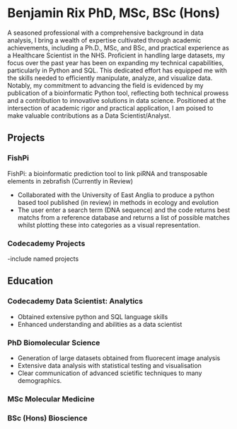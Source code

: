 # Benjamin Rix PhD, MSc, BSc (Hons)
A seasoned professional with a comprehensive background in data analysis, I bring a wealth of expertise cultivated through academic achievements, including a Ph.D., MSc, and BSc, and practical experience as a Healthcare Scientist in the NHS. Proficient in handling large datasets, my focus over the past year has been on expanding my technical capabilities, particularly in Python and SQL. This dedicated effort has equipped me with the skills needed to efficiently manipulate, analyze, and visualize data. Notably, my commitment to advancing the field is evidenced by my publication of a bioinformatic Python tool, reflecting both technical prowess and a contribution to innovative solutions in data science. Positioned at the intersection of academic rigor and practical application, I am poised to make valuable contributions as a Data Scientist/Analyst.

## Projects
### FishPi
FishPi: a bioinformatic prediction tool to link piRNA and transposable elements in zebrafish (Currently in Review)
- Collaborated with the University of East Anglia to produce a python based tool published (in review) in methods in ecology and evolution
- The user enter a search term (DNA sequence) and the code returns best matchs from a reference database and returns a list of possible matches whilst plotting these into categories as a visual representation.
### Codecademy Projects
-include named projects

## Education
### Codecademy Data Scientist: Analytics
- Obtained extensive python and SQL language skills
- Enhanced understanding and abilities as a data scientist
### PhD Biomolecular Science
- Generation of large datasets obtained from fluorecent image analysis
- Extensive data analysis with statistical testing and visualisation
- Clear communication of advanced scietific techniques to many demographics.

### MSc Molecular Medicine
### BSc (Hons) Bioscience

 
